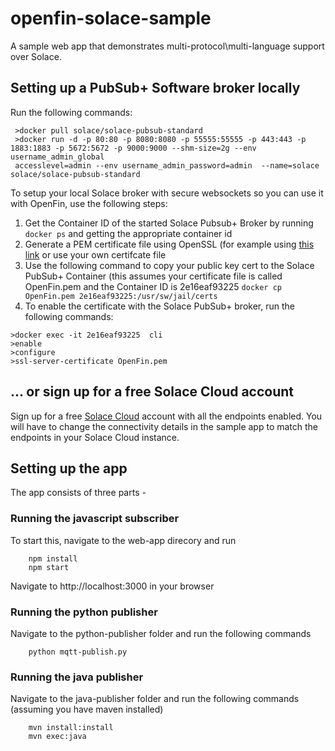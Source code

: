 # openfin-solace-sample
A sample web app that demonstrates multi-protocol\multi-language support over Solace.

## Setting up a PubSub+ Software broker locally
Run the following commands:

```
 >docker pull solace/solace-pubsub-standard
 >docker run -d -p 80:80 -p 8080:8080 -p 55555:55555 -p 443:443 -p 1883:1883 -p 5672:5672 -p 9000:9000 --shm-size=2g --env username_admin_global
 accesslevel=admin --env username_admin_password=admin  --name=solace solace/solace-pubsub-standard
```

To setup your local Solace broker with secure websockets so you can use it with OpenFin, use the following steps:

1. Get the Container ID of the started Solace Pubsub+ Broker by running ```docker ps``` and getting the appropriate container id
2. Generate a PEM certificate file using OpenSSL (for example using [this link](https://rietta.com/blog/2012/01/27/openssl-generating-rsa-key-from-command/) or use your own certifcate file
3. Use the following command to copy your public key cert to the Solace PubSub+ Container (this assumes your certificate file is called OpenFin.pem and the Container ID is 2e16eaf93225 
```docker cp OpenFin.pem 2e16eaf93225:/usr/sw/jail/certs```
1. To enable the certificate with the Solace PubSub+ broker, run the following commands:
  
```
>docker exec -it 2e16eaf93225  cli
>enable
>configure
>ssl-server-certificate OpenFin.pem
```

## ... or sign up for a free Solace Cloud account
Sign up for a free [Solace Cloud](http://cloud.solace.com) account with all the endpoints enabled. You will have to change the connectivity details in the sample app to match the endpoints in your Solace Cloud instance.

## Setting up the app

The app consists of three parts -

### Running the javascript subscriber
To start this, navigate to the web-app direcory and run 
```
    npm install
    npm start
```

Navigate to http://localhost:3000 in your browser


### Running the python publisher
Navigate to the python-publisher folder and run the following commands

```
    python mqtt-publish.py
```

### Running the java publisher
Navigate to the java-publisher folder and run the following commands (assuming you have maven installed)

```
    mvn install:install
    mvn exec:java
```

